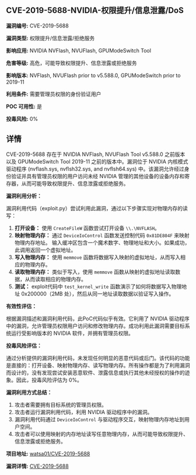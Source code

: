 ## CVE-2019-5688-NVIDIA-权限提升/信息泄露/DoS

**漏洞编号:** CVE-2019-5688

**漏洞类型:** 权限提升/信息泄露/拒绝服务

**影响应用:** NVIDIA NVFlash, NVUFlash, GPUModeSwitch Tool

**危害等级:** 高危，可能导致权限提升、信息泄露或拒绝服务

**影响版本:** NVFlash, NVUFlash prior to v5.588.0, GPUModeSwitch prior to 2019-11

**利用条件:** 需要管理员权限的身份验证用户

**POC 可用性:** 是

**投毒风险:** 0%

## 详情

CVE-2019-5688 存在于 NVIDIA NVFlash, NVUFlash Tool v5.588.0 之前版本以及 GPUModeSwitch Tool 2019-11 之前的版本中。漏洞位于 NVIDIA 内核模式驱动程序 (nvflash.sys, nvflsh32.sys, and nvflsh64.sys) 中。该漏洞允许经过身份验证并具有管理员权限的用户访问未经 NVIDIA 管理的其他设备的设备内存和寄存器，从而可能导致权限提升、信息泄露或拒绝服务。

**漏洞利用分析：**

漏洞利用代码（exploit.py）尝试利用此漏洞，通过以下步骤实现对物理内存的读写：

1.  **打开设备：**  使用 `CreateFileW` 函数尝试打开设备 `\\.\NVFLASH`。
2.  **映射物理内存：**  通过 `DeviceIoControl` 函数发送控制代码 `0x81DE804F` 来映射物理内存地址。 输入缓冲区包含一个魔术数字、物理地址和大小。如果成功，此调用返回一个虚拟地址。
3.  **写入物理内存：**  使用 `memmove` 函数将数据写入映射的虚拟地址，从而写入相应的物理内存。
4.  **读取物理内存：**  类似于写入，使用 `memmove` 函数从映射的虚拟地址读取数据，从而读取相应的物理内存。
5. **测试：** exploit代码中 `test_kernel_write` 函数演示了如何将数据写入物理地址 0x200000（2MB 处），然后从同一地址读取数据以验证写入操作。

**有效性评估：**

根据漏洞描述和漏洞利用代码，此PoC代码似乎有效。它利用了 NVIDIA 驱动程序中的漏洞，允许管理员权限用户访问和修改物理内存。成功利用此漏洞需要目标系统运行受影响版本的 NVIDIA 软件，并拥有管理员权限。

**投毒风险评估：**

通过分析提供的漏洞利用代码，未发现任何明显的恶意代码或后门。该代码的功能是直接的：打开设备、映射物理内存、读写物理内存。所有操作都是为了利用漏洞而设计的，没有发现尝试安装恶意软件、泄露信息或执行其他未经授权的操作的迹象。因此，投毒风险评估为 0%。

**漏洞利用方式总结：**

1.  攻击者需要拥有目标系统的管理员权限。
2.  攻击者运行漏洞利用代码，利用 NVIDIA 驱动程序中的漏洞。
3.  漏洞利用代码通过 `DeviceIoControl` 与驱动程序交互，映射物理内存地址到用户空间。
4.  攻击者可以使用映射的内存地址读写任意物理内存，从而可能导致权限提升、信息泄露或拒绝服务。

**项目地址:** [watsa01/CVE-2019-5688](https://github.com/watsa01/CVE-2019-5688)

**漏洞详情:** [CVE-2019-5688](https://nvd.nist.gov/vuln/detail/CVE-2019-5688)